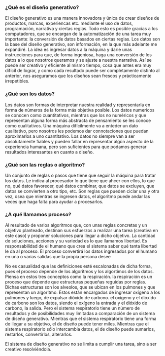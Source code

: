 ### ¿Qué es el diseño generativo?

El diseño generativo es una manera innovadora y única de crear diseños de productos, marcas, experiencas etc. mediante el uso de datos, programación, narrativa y ciertas reglas.
Todo esto es posible gracias a los computadores, que se encargan de la automatización de una tarea muy importante: la conversión de datos basados en ciertas reglas. 
Los datos son la base del diseño generativo, son información, en la que más adelante me expandiré. La idea es ingresar datos a la máquina y darle unas instrucciones para que, de forma ingeniosa, haga una conversión de los datos a lo que nosotros queramos y se ajuste a nuestra narrativa. 
Así se puede ser creativo y eficiente al mismo tiempo, cosa que antes era muy difícil de lograr, y como cada resultado puede ser completamente distinto al anterior, nos aseguramos que los diseños sean frescos y prácticamente irrepetibles. 

### ¿Qué son los datos?

Los datos son formas de interpretar nuestra realidad y representarla en forma de números de la forma más objetiva posible. Los datos numericos se conocen como cuantitativos, mientras que los no numéricos y que representan alguna forma más abstracta de pensamiento se les conoce como cualitativos. Una máquina difícilmente va a enteder un dato cualitativo, pero nosotros les podemos dar connotaciones que puedan aproximarlos a uno cuantitativo. Los datos no siempre van a ser absolutamente fiables y pueden fallar en representar algún aspecto de la experiencia humana, pero son suficientes para que podamos generar resultados interesantes en cuanto a diseño. 

### ¿Qué son las reglas o algoritmo?

Un conjunto de reglas o pasos que tiene que seguir la máquina para tratar los datos. Le indica al procesador lo que tiene que ahcer con ellos, lo que no, qué datos favorecer, qué datos combinar, que datos se excluyen, que datos se convierten a otro tipo, etc. Son reglas que pueden ciclar una y otra vez, osea que mientras se ingresen datos, el algoritmo puede andar las veces que haga falta para ayudar a procesarlos. 

### ¿A qué llamamos proceso?

Al resultado de varios algoritmos que, con unas reglas concretas y un objetivo planteado, destinan sus esfuerzos a realizar una tarea (creativa en este caso) y proponer soluciones para llegar a dicho objetivo. La cantidad de soluciones, acciones y su variedad es lo que llamamos libertad. Es responsabilidad de el humano que crea el sistema saber qué tanta libertad le da al proceso. El proceso convertirá los datos ingresados por el humano en una o varias salidas que la propia persona desee

No es casualidad que las definiciones esté escalonadas de dicha forma, pues el proceso depende de los algoritmos y los algortimos de los datos. Piensa en estos tres conceptos como la respiración. la respiración es un proceso que depende que estructuras pequeñas reguidas por reglas. Dichas estructuras son los alveolos, que se ubican en los pulmones y que representan un algoritmo. Estos están encargados de ingresar oxígeno a los pulmones y luego, de expulsar dióxido de carbono. el oxígeno y el dióxido de carbono son los datos, siendo el oxígeno la entrada y el dióxido de carbono, la salida. Pero el sistema respiratorio tiene un número de resultados y de posibilidades muy limitadas a comparación de un sistema de diseño generativo. Mientras que el sistema respiratorio tiene una forma de llegar a su objetivo, el de diseño puede tener miles. Mientras que el sistema respiratorio sólo intercambia datos, el de diseño puede sumarlos, restarlos, convertirlos, alterarlos. 

El sistema de diseño generativo no se limita a cumplir una tarea, sino a ser creativo resolviéndola.
